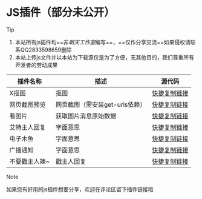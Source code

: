 # JS插件（部分未公开）

> [!tip]
> 1. 本站所有js插件均==非*朝天工作室*编写==，==仅作分享交流==如果侵权请联系QQ2833598659删除
> 2. 本站上传js文件并以本站为下载源仅是为了方便，无其他目的，我们尊重所有开发者的劳动成果

<div align="center">

| 插件名称 | 描述 | 源代码 |
| ------- | ---- | ------- |
| X抠图 | 抠图 | [快捷复制链接](/js/xkoutu.md) |
| 网页截图预览 | 网页截图（需安装get-urls依赖） | [快捷复制链接](/js/webview.md) |
| 看图片 | 获取图片消息原始数据 | [快捷复制链接](/js/kantupian.md) |
| 艾特主人回复 | 字面意思 | [快捷复制链接](/js/atadminreply.md) |
| 电子木鱼 | 字面意思 | [快捷复制链接](/js/dianzimuyu.md) |
| 广播通知 | 字面意思 | [快捷复制链接](/js/guanbotongzhi.md) |
| 不要戳主人辣~ | 戳主人回复 | [快捷复制链接](/js/dontpadmin.md)  |

</div>

> [!note]
> 如果您有好用的js插件想要分享，欢迎在评论区留下插件链接哦